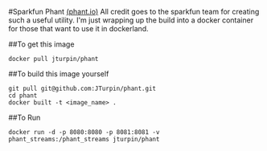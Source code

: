 #Sparkfun Phant [(phant.io)](http://phant.io)
All credit goes to the sparkfun team for creating such a useful utility. I'm just wrapping up the build into a docker container for those that want to use it in dockerland.

##To get this image

    docker pull jturpin/phant
    
##To build this image yourself

    git pull git@github.com:JTurpin/phant.git
    cd phant
    docker built -t <image_name> .

##To Run

    docker run -d -p 8080:8080 -p 8081:8081 -v phant_streams:/phant_streams jturpin/phant
    
    
